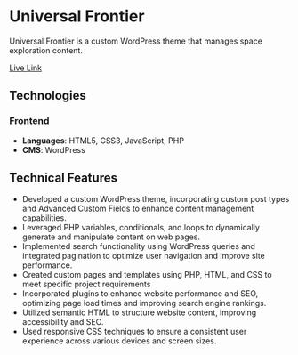 # Universal Frontier
Universal Frontier is a custom WordPress theme that manages space exploration content.

[Live Link](https://universal-frontier-space.42web.io/)

## Technologies

### Frontend
* **Languages**: HTML5, CSS3, JavaScript, PHP
* **CMS**: WordPress
  
## Technical Features

- Developed a custom WordPress theme, incorporating custom post types and Advanced Custom Fields to enhance content management capabilities.
- Leveraged PHP variables, conditionals, and loops to dynamically generate and manipulate content on web pages.
- Implemented search functionality using WordPress queries and integrated pagination to optimize user navigation and improve site performance.
- Created custom pages and templates using PHP, HTML, and CSS to meet specific project requirements
- Incorporated plugins to enhance website performance and SEO, optimizing page load times and improving search engine rankings.
- Utilized semantic HTML to structure website content, improving accessibility and SEO.
- Used responsive CSS techniques to ensure a consistent user experience across various devices and screen sizes.
